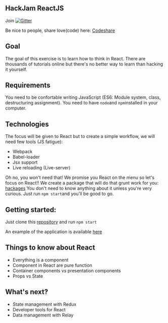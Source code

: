 ## HackJam ReactJS

Join [![Gitter](https://badges.gitter.im/hackages/hackjam-react.svg)](https://gitter.im/hackages/hackjam-react?utm_source=badge&utm_medium=badge&utm_campaign=pr-badge)

Be nice to people, share love(code) here: [Codeshare](https://codeshare.io/SjNAK)

## Goal
The goal of this exercise is to learn how to think in React. There are thousands of tutorials online but there's no better way to learn than hacking it yourself.

## Requirements
You need to be confortable writing JavaScript (ES6: Module system, class, destructuring assignment).
You need to have `node`and `npm`installed in your computer.

## Technologies
The focus will be given to React but to create a simple workflow, we will need few tools (JS fatigue):
- Webpack
- Babel-loader
- Jsx support
- Live reloading (Live-server)

Oh no, you won't need that! We promise you React on the menu so let's focus on React!!
We create a package that will do that grunt work for you: [hackages](https://github.com/hackages/hackages)
You don't need to know anything about it unless you're very curious. Just run `npm start`and you'll be good to go.

## Getting started:

Just clone this [repository](https://github.com/hackages/hackjam-react.git) and run `npm start`

An example of the application is available [here](http://hackjam.hackages.io/)


## Things to know about React

- Everything is a component
- Component in React are pure function
- Container components vs presentation components
- Props vs State

## What's next?

- State management with Redux
- Developer tools for React
- Data management with Relay

## 



